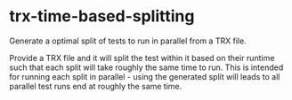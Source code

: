 # trx-time-based-splitting
Generate a optimal split of tests to run in parallel from a TRX file.

Provide a TRX file and it will split the test within it based on their runtime such that each split will take roughly the same time to run. This is intended for running each split in parallel - using the generated split will leads to all parallel test runs end at roughly the same time. 
